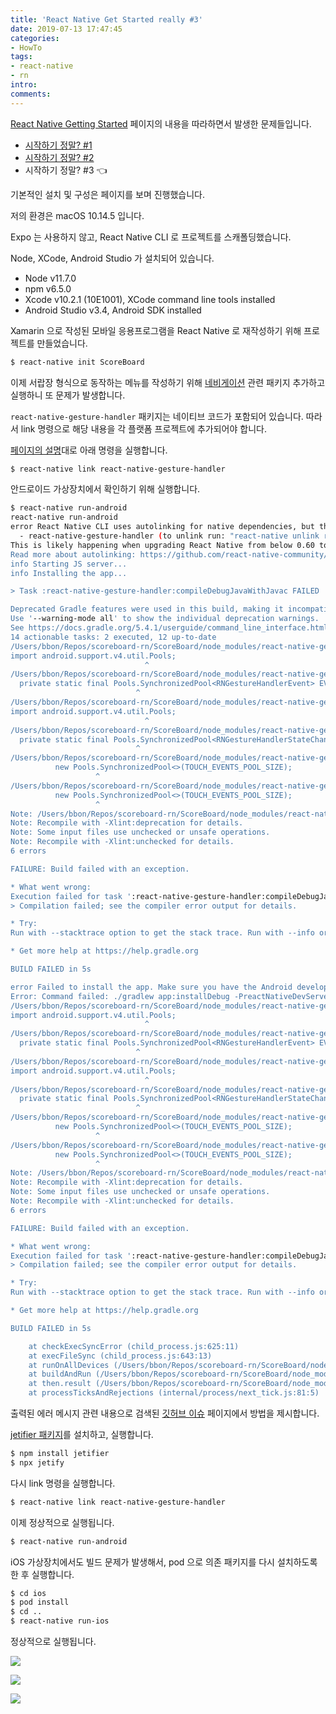 ```yaml
---
title: 'React Native Get Started really #3'
date: 2019-07-13 17:47:45
categories:
- HowTo
tags:
- react-native
- rn
intro:
comments:
---
```


[React Native Getting Started](https://facebook.github.io/react-native/docs/getting-started) 페이지의 내용을 따라하면서 발생한 문제들입니다.

-   [시작하기 정말? #1](/2019/07/13/React-Native-Get-Started-really-1/)
-   [시작하기 정말? #2](/2019/07/13/React-Native-Get-Started-really-2/)
-   시작하기 정말? #3 👈

기본적인 설치 및 구성은 페이지를 보며 진행했습니다.

저의 환경은 macOS 10.14.5 입니다.

Expo 는 사용하지 않고, React Native CLI 로 프로젝트를 스캐폴딩했습니다.

Node, XCode, Android Studio 가 설치되어 있습니다.

-   Node v11.7.0
-   npm v6.5.0
-   Xcode v10.2.1 (10E1001), XCode command line tools installed
-   Android Studio v3.4, Android SDK installed

Xamarin 으로 작성된 모바일 응용프로그램을 React Native 로 재작성하기 위해 프로젝트를 만들었습니다.

```bash
$ react-native init ScoreBoard
```

이제 서랍장 형식으로 동작하는 메뉴를 작성하기 위해 [네비게이션](https://facebook.github.io/react-native/docs/navigation) 관련 패키지 추가하고 실행하니 또 문제가 발생합니다.

`react-native-gesture-handler` 패키지는 네이티브 코드가 포함되어 있습니다.
따라서 link 명령으로 해당 내용을 각 플랫폼 프로젝트에 추가되어야 합니다.

[페이지의 설명](https://facebook.github.io/react-native/docs/navigation)대로 아래 명령을 실행합니다.

```bash
$ react-native link react-native-gesture-handler
```

안드로이드 가상장치에서 확인하기 위해 실행합니다.

```bash
$ react-native run-android
react-native run-android
error React Native CLI uses autolinking for native dependencies, but the following modules are linked manually:
  - react-native-gesture-handler (to unlink run: "react-native unlink react-native-gesture-handler")
This is likely happening when upgrading React Native from below 0.60 to 0.60 or above. Going forward, you can unlink this dependency via "react-native unlink <dependency>" and it will be included in your app automatically. If a library isn't compatible with autolinking, disregard this message and notify the library maintainers.
Read more about autolinking: https://github.com/react-native-community/cli/blob/master/docs/autolinking.md
info Starting JS server...
info Installing the app...

> Task :react-native-gesture-handler:compileDebugJavaWithJavac FAILED

Deprecated Gradle features were used in this build, making it incompatible with Gradle 6.0.
Use '--warning-mode all' to show the individual deprecation warnings.
See https://docs.gradle.org/5.4.1/userguide/command_line_interface.html#sec:command_line_warnings
14 actionable tasks: 2 executed, 12 up-to-date
/Users/bbon/Repos/scoreboard-rn/ScoreBoard/node_modules/react-native-gesture-handler/android/src/main/java/com/swmansion/gesturehandler/react/RNGestureHandlerEvent.java:3: error: package android.support.v4.util does not exist
import android.support.v4.util.Pools;
                              ^
/Users/bbon/Repos/scoreboard-rn/ScoreBoard/node_modules/react-native-gesture-handler/android/src/main/java/com/swmansion/gesturehandler/react/RNGestureHandlerEvent.java:19: error: package Pools does not exist
  private static final Pools.SynchronizedPool<RNGestureHandlerEvent> EVENTS_POOL =
                            ^
/Users/bbon/Repos/scoreboard-rn/ScoreBoard/node_modules/react-native-gesture-handler/android/src/main/java/com/swmansion/gesturehandler/react/RNGestureHandlerStateChangeEvent.java:3: error: package android.support.v4.util does not exist
import android.support.v4.util.Pools;
                              ^
/Users/bbon/Repos/scoreboard-rn/ScoreBoard/node_modules/react-native-gesture-handler/android/src/main/java/com/swmansion/gesturehandler/react/RNGestureHandlerStateChangeEvent.java:19: error: package Pools does not exist
  private static final Pools.SynchronizedPool<RNGestureHandlerStateChangeEvent> EVENTS_POOL =
                            ^
/Users/bbon/Repos/scoreboard-rn/ScoreBoard/node_modules/react-native-gesture-handler/android/src/main/java/com/swmansion/gesturehandler/react/RNGestureHandlerEvent.java:20: error: package Pools does not exist
          new Pools.SynchronizedPool<>(TOUCH_EVENTS_POOL_SIZE);
                   ^
/Users/bbon/Repos/scoreboard-rn/ScoreBoard/node_modules/react-native-gesture-handler/android/src/main/java/com/swmansion/gesturehandler/react/RNGestureHandlerStateChangeEvent.java:20: error: package Pools does not exist
          new Pools.SynchronizedPool<>(TOUCH_EVENTS_POOL_SIZE);
                   ^
Note: /Users/bbon/Repos/scoreboard-rn/ScoreBoard/node_modules/react-native-gesture-handler/android/src/main/java/com/swmansion/gesturehandler/react/RNGestureHandlerButtonViewManager.java uses or overrides a deprecated API.
Note: Recompile with -Xlint:deprecation for details.
Note: Some input files use unchecked or unsafe operations.
Note: Recompile with -Xlint:unchecked for details.
6 errors

FAILURE: Build failed with an exception.

* What went wrong:
Execution failed for task ':react-native-gesture-handler:compileDebugJavaWithJavac'.
> Compilation failed; see the compiler error output for details.

* Try:
Run with --stacktrace option to get the stack trace. Run with --info or --debug option to get more log output. Run with --scan to get full insights.

* Get more help at https://help.gradle.org

BUILD FAILED in 5s

error Failed to install the app. Make sure you have the Android development environment set up: https://facebook.github.io/react-native/docs/getting-started.html#android-development-environment. Run CLI with --verbose flag for more details.
Error: Command failed: ./gradlew app:installDebug -PreactNativeDevServerPort=8081
/Users/bbon/Repos/scoreboard-rn/ScoreBoard/node_modules/react-native-gesture-handler/android/src/main/java/com/swmansion/gesturehandler/react/RNGestureHandlerEvent.java:3: error: package android.support.v4.util does not exist
import android.support.v4.util.Pools;
                              ^
/Users/bbon/Repos/scoreboard-rn/ScoreBoard/node_modules/react-native-gesture-handler/android/src/main/java/com/swmansion/gesturehandler/react/RNGestureHandlerEvent.java:19: error: package Pools does not exist
  private static final Pools.SynchronizedPool<RNGestureHandlerEvent> EVENTS_POOL =
                            ^
/Users/bbon/Repos/scoreboard-rn/ScoreBoard/node_modules/react-native-gesture-handler/android/src/main/java/com/swmansion/gesturehandler/react/RNGestureHandlerStateChangeEvent.java:3: error: package android.support.v4.util does not exist
import android.support.v4.util.Pools;
                              ^
/Users/bbon/Repos/scoreboard-rn/ScoreBoard/node_modules/react-native-gesture-handler/android/src/main/java/com/swmansion/gesturehandler/react/RNGestureHandlerStateChangeEvent.java:19: error: package Pools does not exist
  private static final Pools.SynchronizedPool<RNGestureHandlerStateChangeEvent> EVENTS_POOL =
                            ^
/Users/bbon/Repos/scoreboard-rn/ScoreBoard/node_modules/react-native-gesture-handler/android/src/main/java/com/swmansion/gesturehandler/react/RNGestureHandlerEvent.java:20: error: package Pools does not exist
          new Pools.SynchronizedPool<>(TOUCH_EVENTS_POOL_SIZE);
                   ^
/Users/bbon/Repos/scoreboard-rn/ScoreBoard/node_modules/react-native-gesture-handler/android/src/main/java/com/swmansion/gesturehandler/react/RNGestureHandlerStateChangeEvent.java:20: error: package Pools does not exist
          new Pools.SynchronizedPool<>(TOUCH_EVENTS_POOL_SIZE);
                   ^
Note: /Users/bbon/Repos/scoreboard-rn/ScoreBoard/node_modules/react-native-gesture-handler/android/src/main/java/com/swmansion/gesturehandler/react/RNGestureHandlerButtonViewManager.java uses or overrides a deprecated API.
Note: Recompile with -Xlint:deprecation for details.
Note: Some input files use unchecked or unsafe operations.
Note: Recompile with -Xlint:unchecked for details.
6 errors

FAILURE: Build failed with an exception.

* What went wrong:
Execution failed for task ':react-native-gesture-handler:compileDebugJavaWithJavac'.
> Compilation failed; see the compiler error output for details.

* Try:
Run with --stacktrace option to get the stack trace. Run with --info or --debug option to get more log output. Run with --scan to get full insights.

* Get more help at https://help.gradle.org

BUILD FAILED in 5s

    at checkExecSyncError (child_process.js:625:11)
    at execFileSync (child_process.js:643:13)
    at runOnAllDevices (/Users/bbon/Repos/scoreboard-rn/ScoreBoard/node_modules/@react-native-community/cli-platform-android/build/commands/runAndroid/runOnAllDevices.js:75:39)
    at buildAndRun (/Users/bbon/Repos/scoreboard-rn/ScoreBoard/node_modules/@react-native-community/cli-platform-android/build/commands/runAndroid/index.js:137:41)
    at then.result (/Users/bbon/Repos/scoreboard-rn/ScoreBoard/node_modules/@react-native-community/cli-platform-android/build/commands/runAndroid/index.js:103:12)
    at processTicksAndRejections (internal/process/next_tick.js:81:5)
```

출력된 에러 메시지 관련 내용으로 검색된 [깃허브 이슈](https://github.com/kmagiera/react-native-gesture-handler/issues/510) 페이지에서 방법을 제시합니다.

[jetifier 패키지](https://www.npmjs.com/package/jetifier)를 설치하고, 실행합니다.

```bash
$ npm install jetifier
$ npx jetify
```

다시 link 명령을 실행합니다.

```bash
$ react-native link react-native-gesture-handler
```

이제 정상적으로 실행됩니다.

```bash
$ react-native run-android
```

iOS 가상장치에서도 빌드 문제가 발생해서, pod 으로 의존 패키지를 다시 설치하도록 한 후 실행합니다.

```bash
$ cd ios
$ pod install
$ cd ..
$ react-native run-ios
```

정상적으로 실행됩니다.

![](./react-native-3-2019-07-12-001.png)

![](./react-native-3-2019-07-12-002.png)

![](./react-native-3-2019-07-12-003.png)
